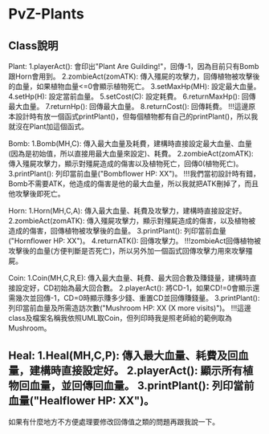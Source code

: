 # PvZ-Plants

Class說明
---------------------------------------------------------------------------------------------------------------
Plant:
1.playerAct(): 會印出"Plant Are Guilding!"，回傳-1，因為目前只有Bomb跟Horn會用到。
2.zombieAct(zomATK): 傳入殭屍的攻擊力，回傳植物被攻擊後的血量，如果植物血量<=0會顯示植物死亡。
3.setMaxHp(MH): 設定最大血量。
4.setHp(H): 設定當前血量。
5.setCost(C): 設定耗費。
6.returnMaxHp(): 回傳最大血量。
7.returnHp(): 回傳最大血量。
8.returnCost(): 回傳耗費。
!!!這邊原本設計時有放一個函式printPlant()，但每個植物都有自己的printPlant()，所以我就沒在Plant加這個函式。

Bomb:
1.Bomb(MH,C): 傳入最大血量及耗費，建構時直接設定最大血量、血量(因為是初始值，所以直接用最大血量來設定)、耗費。
2.zombieAct(zomATK): 傳入殭屍攻擊力，顯示對殭屍造成的傷害以及植物死亡，回傳0(植物死亡)。
3.printPlant(): 列印當前血量("Bombflower HP: XX")。
!!!我們當初設計時有錯，Bomb不需要ATK，他造成的傷害是他的最大血量，所以我就把ATK刪掉了，而且他攻擊後即死亡。

Horn:
1.Horn(MH,C,A): 傳入最大血量、耗費及攻擊力，建構時直接設定好。
2.zombieAct(zomATK): 傳入殭屍攻擊力，顯示對殭屍造成的傷害，以及植物被造成的傷害，回傳植物被攻擊後的血量。
3.printPlant(): 列印當前血量("Hornflower HP: XX")。
4.returnATK(): 回傳攻擊力。
!!!zombieAct回傳植物被攻擊後的血量(方便判斷是否死亡)，所以另外加一個函式回傳攻擊力用來攻擊殭屍。

Coin:
1.Coin(MH,C,R,E): 傳入最大血量、耗費、最大回合數及賺錢量，建構時直接設定好，CD初始為最大回合數。
2.playerAct(): 將CD-1，如果CD!=0會顯示還需幾次並回傳-1，CD=0時顯示賺多少錢、重置CD並回傳賺錢量。
3.printPlant(): 列印當前血量及所需造訪次數("Mushroom HP: XX (X more visits)")。
!!!這邊class及檔案名稱我依照UML取Coin，但列印時我是照老師給的範例取為Mushroom。

Heal:
1.Heal(MH,C,P): 傳入最大血量、耗費及回血量，建構時直接設定好。
2.playerAct(): 顯示所有植物回血量，並回傳回血量。
3.printPlant(): 列印當前血量("Healflower HP: XX")。
---------------------------------------------------------------------------------------------------------------
如果有什麼地方不方便處理要修改回傳值之類的問題再跟我說一下。
